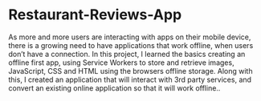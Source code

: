 # Restaurant-Reviews-App

As more and more users are interacting with apps on their mobile device, there is a growing need to have applications that work offline, when users don’t have a connection. In this project, I learned the basics creating an offline first app, using Service Workers to store and retrieve images, JavaScript, CSS and HTML using the browsers offline storage. Along with this, I created an application that will interact with 3rd party services, and convert an existing online application so that it will work offline..
